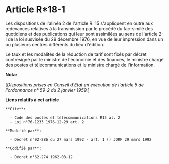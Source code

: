 # Article R*18-1

Les dispositions de l'alinéa 2 de l'article R. 15 s'appliquent en outre aux redevances relatives à la transmission par le
procédé du fac-similé des quotidiens et des publications qui leur sont assimilées au sens de l'article 2-I de la loi susvisée
du 29 décembre 1976, en vue de leur impression dans un ou plusieurs centres différents du lieu d'édition.

Le taux et les modalités de la réduction de tarif sont fixés par décret contresigné par le ministre de l'économie et des
finances, le ministre chargé des postes et télécommunications et le ministre chargé de l'information.

**Nota:**

[*Dispositions prises en Conseil d'Etat en exécution de l'article 5 de l'ordonnance n° 59-2 du 2 janvier 1959.*]

**Liens relatifs à cet article**

	**Cite**:

	  - Code des postes et télécommunications R15 al. 2
	  - Loi n°76-1233 1976-12-29 art. 2

	**Modifié par**:

	  - Décret n°92-286 du 27 mars 1992 - art. 1 () JORF 29 mars 1992

	**Codifié par**:

	  - Décret n°62-274 1962-03-12
